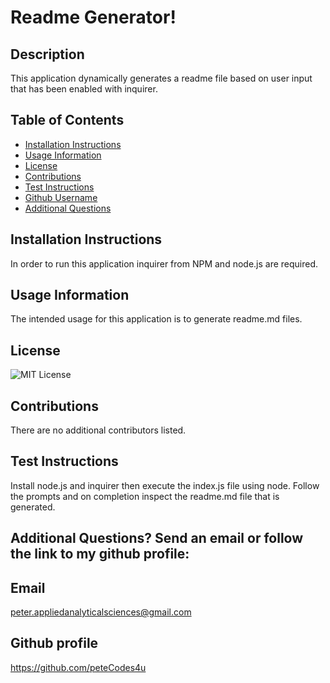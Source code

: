 
# Readme Generator!
    
## Description
This application dynamically generates a readme file based on user input that has been enabled with  inquirer.

## Table of Contents
- [Installation Instructions](#Installation-Instructions)
- [Usage Information](#Usage-Information)
- [License](#License)
- [Contributions](#Contributions)
- [Test Instructions](#Test-Instructions)
- [Github Username](#Github-Username)
- [Additional Questions](#additional-questions-send-an-email-to)

## Installation Instructions
In order to run this application inquirer from NPM and   node.js  are required.

## Usage Information
The intended usage for this application is to generate readme.md files.

## License
![MIT License](https://img.shields.io/badge/License-MIT-yellow.svg)

## Contributions
There are no additional contributors listed.

## Test Instructions
Install node.js and inquirer then execute the index.js file using node. Follow the prompts and on completion inspect the readme.md file that is generated.

## Additional Questions? Send an email or follow the link to my github profile:
## Email
peter.appliedanalyticalsciences@gmail.com

## Github profile
https://github.com/peteCodes4u 
